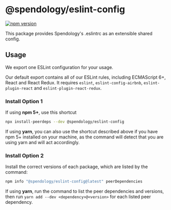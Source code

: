 # @spendology/eslint-config
[![npm version](https://img.shields.io/npm/v/@spendology/eslint-config.svg)](https://www.npmjs.com/package/@spendology/eslint-config)

This package provides Spendology's .eslintrc as an extensible shared config.

## Usage

We export one ESLint configuration for your usage.

Our default export contains all of our ESLint rules, including ECMAScript 6+, React and React Redux. It requires `eslint`, `eslint-config-airbnb`, `eslint-plugin-react` and `eslint-plugin-react-redux`.

### Install Option 1
If using **npm 5+**, use this shortcut

```sh
npx install-peerdeps --dev @spendology/eslint-config
```

If using **yarn**, you can also use the shortcut described above if you have npm 5+ installed on your machine, as the command will detect that you are using yarn and will act accordingly.
  
### Install Option 2
Install the correct versions of each package, which are listed by the command:

```sh
npm info "@spendology/eslint-config@latest" peerDependencies
```

If using **yarn**, run the command to list the peer dependencies and versions, then run `yarn add --dev <dependency>@<version>` for each listed peer dependency.
